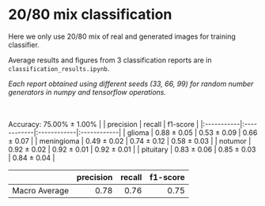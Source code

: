 # 20/80 mix classification


Here we only use 20/80 mix of real and generated images for training classifier.


Average results and figures from 3 classification reports are in `classification_results.ipynb`.


*Each report obtained using different seeds (33, 66, 99) for random number generators in numpy and tensorflow operations.*

\
\
Accuracy: 75.00% ± 1.00%
|            | precision   | recall      | f1-score    |
|:-----------|:------------|:------------|:------------|
| glioma     | 0.88 ± 0.05 | 0.53 ± 0.09 | 0.66 ± 0.07 |
| meningioma | 0.49 ± 0.02 | 0.74 ± 0.12 | 0.58 ± 0.03 |
| notumor    | 0.92 ± 0.02 | 0.92 ± 0.01 | 0.92 ± 0.01 |
| pituitary  | 0.83 ± 0.06 | 0.85 ± 0.03 | 0.84 ± 0.04 |




|               |   precision |   recall |   f1-score |
|:--------------|------------:|---------:|-----------:|
| Macro Average |        0.78 |     0.76 |       0.75 |

